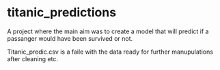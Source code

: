 # titanic_predictions
A project where the main aim was to create a model that will predict if a passanger would have been survived or not.

Titanic_predic.csv is a faile with the data ready for further manupulations after cleaning etc.
